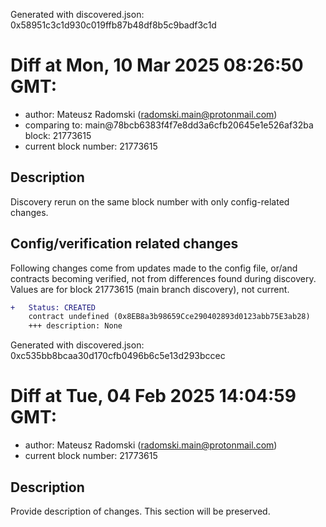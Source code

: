 Generated with discovered.json: 0x58951c3c1d930c019ffb87b48df8b5c9badf3c1d

# Diff at Mon, 10 Mar 2025 08:26:50 GMT:

- author: Mateusz Radomski (<radomski.main@protonmail.com>)
- comparing to: main@78bcb6383f4f7e8dd3a6cfb20645e1e526af32ba block: 21773615
- current block number: 21773615

## Description

Discovery rerun on the same block number with only config-related changes.

## Config/verification related changes

Following changes come from updates made to the config file,
or/and contracts becoming verified, not from differences found during
discovery. Values are for block 21773615 (main branch discovery), not current.

```diff
+   Status: CREATED
    contract undefined (0x8EB8a3b98659Cce290402893d0123abb75E3ab28)
    +++ description: None
```

Generated with discovered.json: 0xc535bb8bcaa30d170cfb0496b6c5e13d293bccec

# Diff at Tue, 04 Feb 2025 14:04:59 GMT:

- author: Mateusz Radomski (<radomski.main@protonmail.com>)
- current block number: 21773615

## Description

Provide description of changes. This section will be preserved.
